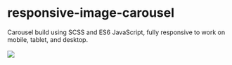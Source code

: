 # responsive-image-carousel
Carousel build using SCSS and ES6 JavaScript, fully responsive to work on mobile, tablet, and desktop.
<br><br>
<a href="https://jeffnewcomer.github.io/responsive-image-carousel/"><img src="https://i.imgur.com/xrdxUuN.png"></a>

